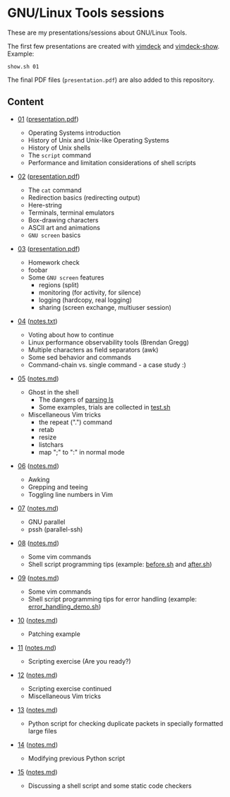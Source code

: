 # GNU/Linux Tools sessions
These are my presentations/sessions about GNU/Linux Tools.

The first few presentations are created with [vimdeck](https://github.com/tybenz/vimdeck) and
[vimdeck-show](https://github.com/aswna/vimdeck-show). Example:

    show.sh 01

The final PDF files (<code>presentation.pdf</code>) are also added to this repository.

## Content
  * [01](https://github.com/aswna/GNU-Linux-Tools-sessions/tree/master/01) ([presentation.pdf](https://github.com/aswna/GNU-Linux-Tools-sessions/blob/master/01/screenshots/presentation.pdf))
    - Operating Systems introduction
    - History of Unix and Unix-like Operating Systems
    - History of Unix shells
    - The <code>script</code> command
    - Performance and limitation considerations of shell scripts

  * [02](https://github.com/aswna/GNU-Linux-Tools-sessions/tree/master/02) ([presentation.pdf](https://github.com/aswna/GNU-Linux-Tools-sessions/blob/master/02/screenshots/presentation.pdf))
    - The <code>cat</code> command
    - Redirection basics (redirecting output)
    - Here-string
    - Terminals, terminal emulators
    - Box-drawing characters
    - ASCII art and animations
    - <code>GNU screen</code> basics

  * [03](https://github.com/aswna/GNU-Linux-Tools-sessions/tree/master/03) ([presentation.pdf](https://github.com/aswna/GNU-Linux-Tools-sessions/blob/master/03/screenshots/presentation.pdf))
    - Homework check
    - foobar
    - Some <code>GNU screen</code> features
      - regions (split)
      - monitoring (for activity, for silence)
      - logging (hardcopy, real logging)
      - sharing (screen exchange, multiuser session)

  * [04](https://github.com/aswna/GNU-Linux-Tools-sessions/tree/master/04) ([notes.txt](https://github.com/aswna/GNU-Linux-Tools-sessions/blob/master/04/notes.txt))
    - Voting about how to continue
    - Linux performance observability tools (Brendan Gregg)
    - Multiple characters as field separators (awk)
    - Some sed behavior and commands
    - Command-chain vs. single command - a case study :)

  * [05](https://github.com/aswna/GNU-Linux-Tools-sessions/tree/master/05) ([notes.md](https://github.com/aswna/GNU-Linux-Tools-sessions/blob/master/05/notes.md))
    - Ghost in the shell
      - The dangers of [parsing ls](http://mywiki.wooledge.org/ParsingLs)
      - Some examples, trials are collected in [test.sh](https://github.com/aswna/GNU-Linux-Tools-sessions/blob/master/05/test.sh)
    - Miscellaneous Vim tricks
      - the repeat (".") command
      - retab
      - resize
      - listchars
      - map ";" to ":" in normal mode

  * [06](https://github.com/aswna/GNU-Linux-Tools-sessions/tree/master/06) ([notes.md](https://github.com/aswna/GNU-Linux-Tools-sessions/blob/master/06/notes.md))
    - Awking
    - Grepping and teeing
    - Toggling line numbers in Vim

  * [07](https://github.com/aswna/GNU-Linux-Tools-sessions/tree/master/07) ([notes.md](https://github.com/aswna/GNU-Linux-Tools-sessions/blob/master/07/notes.md))
    - GNU parallel
    - pssh (parallel-ssh)

  * [08](https://github.com/aswna/GNU-Linux-Tools-sessions/tree/master/08) ([notes.md](https://github.com/aswna/GNU-Linux-Tools-sessions/blob/master/08/notes.md))
    - Some vim commands
    - Shell script programming tips (example:
    [before.sh](https://github.com/aswna/GNU-Linux-Tools-sessions/blob/master/08/before.sh) and
    [after.sh](https://github.com/aswna/GNU-Linux-Tools-sessions/blob/master/08/after.sh))

  * [09](https://github.com/aswna/GNU-Linux-Tools-sessions/tree/master/09) ([notes.md](https://github.com/aswna/GNU-Linux-Tools-sessions/blob/master/09/notes.md))
    - Some vim commands
    - Shell script programming tips for error handling (example:
    [error_handling_demo.sh](https://github.com/aswna/GNU-Linux-Tools-sessions/blob/master/09/error_handling_demo.sh))

  * [10](https://github.com/aswna/GNU-Linux-Tools-sessions/tree/master/10) ([notes.md](https://github.com/aswna/GNU-Linux-Tools-sessions/blob/master/10/notes.md))
    - Patching example

  * [11](https://github.com/aswna/GNU-Linux-Tools-sessions/tree/master/11) ([notes.md](https://github.com/aswna/GNU-Linux-Tools-sessions/blob/master/11/notes.md))
    - Scripting exercise (Are you ready?)

  * [12](https://github.com/aswna/GNU-Linux-Tools-sessions/tree/master/12) ([notes.md](https://github.com/aswna/GNU-Linux-Tools-sessions/blob/master/12/notes.md))
    - Scripting exercise continued
    - Miscellaneous Vim tricks

  * [13](https://github.com/aswna/GNU-Linux-Tools-sessions/tree/master/13) ([notes.md](https://github.com/aswna/GNU-Linux-Tools-sessions/blob/master/13/notes.md))
    - Python script for checking duplicate packets in specially formatted large files

  * [14](https://github.com/aswna/GNU-Linux-Tools-sessions/tree/master/14) ([notes.md](https://github.com/aswna/GNU-Linux-Tools-sessions/blob/master/14/notes.md))
    - Modifying previous Python script

  * [15](https://github.com/aswna/GNU-Linux-Tools-sessions/tree/master/15) ([notes.md](https://github.com/aswna/GNU-Linux-Tools-sessions/blob/master/15/notes.md))
    - Discussing a shell script and some static code checkers
